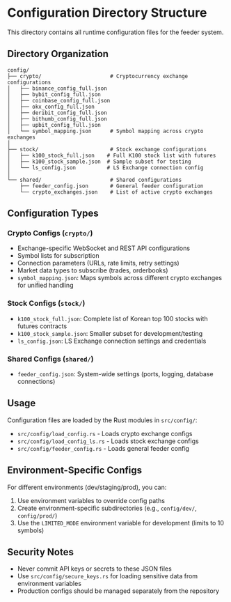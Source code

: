 # Configuration Directory Structure

This directory contains all runtime configuration files for the feeder system.

## Directory Organization

```
config/
├── crypto/                      # Cryptocurrency exchange configurations
│   ├── binance_config_full.json
│   ├── bybit_config_full.json
│   ├── coinbase_config_full.json
│   ├── okx_config_full.json
│   ├── deribit_config_full.json
│   ├── bithumb_config_full.json
│   ├── upbit_config_full.json
│   └── symbol_mapping.json      # Symbol mapping across crypto exchanges
│
├── stock/                       # Stock exchange configurations
│   ├── k100_stock_full.json    # Full K100 stock list with futures
│   ├── k100_stock_sample.json  # Sample subset for testing
│   └── ls_config.json          # LS Exchange connection config
│
└── shared/                      # Shared configurations
    ├── feeder_config.json       # General feeder configuration
    └── crypto_exchanges.json    # List of active crypto exchanges
```

## Configuration Types

### Crypto Configs (`crypto/`)
- Exchange-specific WebSocket and REST API configurations
- Symbol lists for subscription
- Connection parameters (URLs, rate limits, retry settings)
- Market data types to subscribe (trades, orderbooks)
- `symbol_mapping.json`: Maps symbols across different crypto exchanges for unified handling

### Stock Configs (`stock/`)
- `k100_stock_full.json`: Complete list of Korean top 100 stocks with futures contracts
- `k100_stock_sample.json`: Smaller subset for development/testing
- `ls_config.json`: LS Exchange connection settings and credentials

### Shared Configs (`shared/`)
- `feeder_config.json`: System-wide settings (ports, logging, database connections)

## Usage

Configuration files are loaded by the Rust modules in `src/config/`:
- `src/config/load_config.rs` - Loads crypto exchange configs
- `src/config/load_config_ls.rs` - Loads stock exchange configs  
- `src/config/feeder_config.rs` - Loads general feeder config

## Environment-Specific Configs

For different environments (dev/staging/prod), you can:
1. Use environment variables to override config paths
2. Create environment-specific subdirectories (e.g., `config/dev/`, `config/prod/`)
3. Use the `LIMITED_MODE` environment variable for development (limits to 10 symbols)

## Security Notes

- Never commit API keys or secrets to these JSON files
- Use `src/config/secure_keys.rs` for loading sensitive data from environment variables
- Production configs should be managed separately from the repository